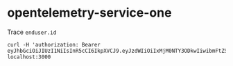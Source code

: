 # opentelemetry-service-one
Trace `enduser.id` 
```
curl -H 'authorization: Bearer eyJhbGciOiJIUzI1NiIsInR5cCI6IkpXVCJ9.eyJzdWIiOiIxMjM0NTY3ODkwIiwibmFtZSI6IkpvaG4gRG9lIiwiaWF0IjoxNTE2MjM5MDIyLCJ1c2VybmFtZSI6InN5dGQifQ.omanmgHlmT9qR36PrlD38UVo989w7SLjcNoFal5zc8Q' localhost:3000
```
